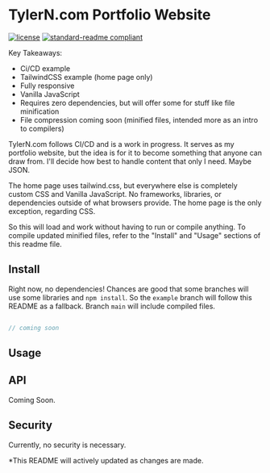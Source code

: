 # TylerN.com Portfolio Website
[![license](https://img.shields.io/github/license/:tynielsen/:repo.svg)](LICENSE)
[![standard-readme compliant](https://img.shields.io/badge/readme%20style-standard-brightgreen.svg?style=flat-square)](https://github.com/RichardLitt/standard-readme)

Key Takeaways:
- Ci/CD example
- TailwindCSS example (home page only)
- Fully responsive
- Vanilla JavaScript
- Requires zero dependencies, but will offer some for stuff like file minification 
- File compression coming soon (minified files, intended more as an intro to compilers)

TylerN.com follows CI/CD and is a work in progress. It serves as my portfolio website, but the idea is for it to become something that anyone can draw from. I'll decide how best to handle content that only I need. Maybe JSON.

The home page uses tailwind.css, but everywhere else is completely custom CSS and Vanilla JavaScript. No frameworks, libraries, or dependencies outside of what browsers provide. The home page is the only exception, regarding CSS.

So this will load and work without having to run or compile anything. To compile updated minified files, refer to the "Install" and "Usage" sections of this readme file.

## Install
Right now, no dependencies! Chances are good that some branches will use some libraries and `npm install`. So the `example` branch will follow this README as a fallback. Branch `main` will include compiled files.
```javascript

// coming soon

```

## Usage

## API
Coming Soon.

## Security
Currently, no security is necessary.

*This README will actively updated as changes are made.
